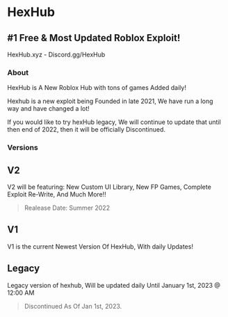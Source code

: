 # HexHub
## #1 Free & Most Updated Roblox Exploit!

HexHub.xyz - Discord.gg/HexHub

### About

HexHub is A New Roblox Hub with tons of games Added daily!

Hexhub is a new exploit being Founded in late 2021, We have run a long way and have changed a lot!

If you would like to try hexHub legacy, We will continue to update that until then end of 2022, then it will be officially Discontinued.

### Versions

## V2 

V2 will be featuring: New Custom UI Library, New FP Games, Complete Exploit Re-Write, And Much More!!

> Realease Date: Summer 2022

## V1

V1 is the current Newest Version Of HexHub, With daily Updates!

## Legacy

Legacy version of hexhub, Will be updated daily Until January 1st, 2023 @ 12:00 AM

> Discontinued As Of Jan 1st, 2023.
